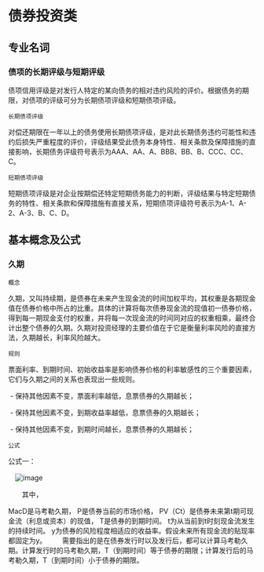 # 债券投资类

## 专业名词

### 债项的长期评级与短期评级

债项信用评级是对发行人特定的某向债务的相对违约风险的评价。根据债务的期限，对债项的评级可分为长期债项评级和短期债项评级。

`长期债项评级`

对偿还期限在一年以上的债务使用长期债项评级，是对此长期债务违约可能性和违约后损失严重程度的评价，评级结果受此债务本身特性、相关条款及保障措施的直接影响，长期债务评级符号表示为AAA、AA、A、BBB、BB、B、CCC、CC、C。

`短期债项评级`

短期债项评级是对企业按期偿还特定短期债务能力的判断，评级结果与特定短期债务的特性、相关条款和保障措施有直接关系，短期债项评级符号表示为A-1、A-2、A-3、B、C、D。

## 基本概念及公式

### 久期

`概念`

久期，又叫持续期，是债券在未来产生现金流的时间加权平均，其权重是各期现金值在债券价格中所占的比重。具体的计算将每次债券现金流的现值初一债券价格，得到每一期现金支付的权重，并将每一次现金流的时间同对应的权重相乘，最终合计出整个债券的久期。久期对投资经理的主要价值在于它是衡量利率风险的直接方法，久期越长，利率风险越大。

`规则`

票面利率、到期时间、初始收益率是影响债券价格的利率敏感性的三个重要因素，它们与久期之间的关系也表现出一些规则。

  - 保持其他因素不变，票面利率越低，息票债券的久期越长；
  
  - 保持其他因素不变，到期收益率越低，息票债券的久期越长；
  
  - 保持其他因素不变，到期时间越长，息票债券的久期越长；
  
`公式`

公式一：

　![image](http://wiki.mbalib.com/w/images/a/af/%E4%B9%85%E6%9C%9F%E5%85%AC%E5%BC%8F.jpg)

　　其中，

MacD是马考勒久期，
P是债券当前的市场价格，
PV（Ct）是债券未来第t期可现金流（利息或资本）的现值，
T是债券的到期时间。
t为从当前到t时刻现金流发生的持续时间。
y为债券的风险程度相适应的收益率。假设未来所有现金流的贴现率都固定为y。
　　需要指出的是在债券发行时以及发行后，都可以计算马考勒久期。计算发行时的马考勒久期，T（到期时间）等于债券的期限；计算发行后的马考勒久期，T（到期时间）小于债券的期限。


